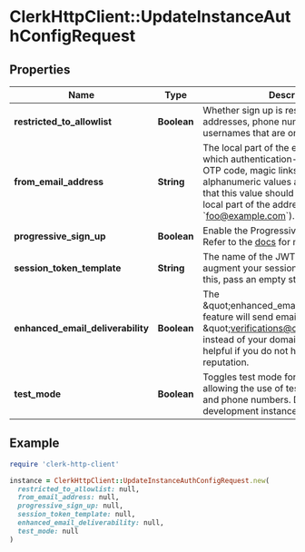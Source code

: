 # ClerkHttpClient::UpdateInstanceAuthConfigRequest

## Properties

| Name | Type | Description | Notes |
| ---- | ---- | ----------- | ----- |
| **restricted_to_allowlist** | **Boolean** | Whether sign up is restricted to email addresses, phone numbers and usernames that are on the allowlist. | [optional][default to false] |
| **from_email_address** | **String** | The local part of the email address from which authentication-related emails (e.g. OTP code, magic links) will be sent. Only alphanumeric values are allowed. Note that this value should contain only the local part of the address (e.g. &#x60;foo&#x60; for &#x60;foo@example.com&#x60;). | [optional] |
| **progressive_sign_up** | **Boolean** | Enable the Progressive Sign Up algorithm. Refer to the [docs](https://clerk.com/docs/upgrade-guides/progressive-sign-up) for more info. | [optional] |
| **session_token_template** | **String** | The name of the JWT Template used to augment your session tokens. To disable this, pass an empty string. | [optional] |
| **enhanced_email_deliverability** | **Boolean** | The \&quot;enhanced_email_deliverability\&quot; feature will send emails from \&quot;verifications@clerk.dev\&quot; instead of your domain. This can be helpful if you do not have a high domain reputation. | [optional] |
| **test_mode** | **Boolean** | Toggles test mode for this instance, allowing the use of test email addresses and phone numbers. Defaults to true for development instances. | [optional] |

## Example

```ruby
require 'clerk-http-client'

instance = ClerkHttpClient::UpdateInstanceAuthConfigRequest.new(
  restricted_to_allowlist: null,
  from_email_address: null,
  progressive_sign_up: null,
  session_token_template: null,
  enhanced_email_deliverability: null,
  test_mode: null
)
```

